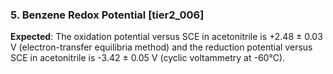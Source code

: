 ### 5. Benzene Redox Potential [tier2_006]

**Expected**: The oxidation potential versus SCE in acetonitrile is +2.48 ± 0.03 V (electron-transfer equilibria method) and the reduction potential versus SCE in acetonitrile is -3.42 ± 0.05 V (cyclic voltammetry at -60°C).
